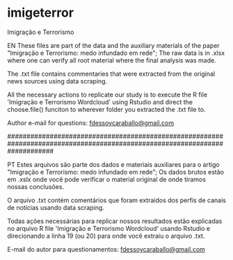 # imigeterror
Imigração e Terrorismo

EN
These files are part of the data and the auxiliary materials of the paper "Imigração e Terrorismo: medo infundado em rede";
The raw data is in .xlsx where one can verify all root material where the final analysis was made.

The .txt file contains commentaries that were extracted from the original news sources using data scraping.

All the necessary actions to replicate our study is to execute the R file 'Imigração e Terrorismo Wordcloud' using Rstudio 
and direct the choose.file() funciton to wherever folder you extracted the .txt file to.

Author e-mail for questions: fdessoycaraballo@gmail.com

############################################################################################################################

PT
Estes arquivos são parte dos dados e materiais auxiliares para o artigo "Imigração e Terrorismo: medo infundado em rede";
Os dados brutos estão em .xslx onde você pode verificar o material original de onde tiramos nossas conclusões.

O arquivo .txt contém comentários que foram extraídos dos perfis de canais de notícias usando data scraping.

Todas ações necessárias para replicar nossos resultados estão explicadas no arquivo R file 'Imigração e Terrorismo Wordcloud'
usando Rstudio e direcionando a linha 19 (ou 20) para onde você extraiu o arquivo .txt.

E-mail do autor para questionamentos: fdessoycaraballo@gmail.com
